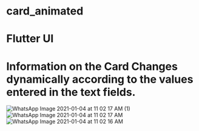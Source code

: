 # card_animated

# Flutter UI

# Information on the Card Changes dynamically according to the values entered in the text fields.

![WhatsApp Image 2021-01-04 at 11 02 17 AM (1)](https://user-images.githubusercontent.com/42887995/103504941-e9c85c00-4e7e-11eb-8144-061185400166.jpeg)
![WhatsApp Image 2021-01-04 at 11 02 17 AM](https://user-images.githubusercontent.com/42887995/103504946-eb921f80-4e7e-11eb-96c7-3861cf7e7e02.jpeg)
![WhatsApp Image 2021-01-04 at 11 02 16 AM](https://user-images.githubusercontent.com/42887995/103504949-ed5be300-4e7e-11eb-9383-c20604dbf509.jpeg)

